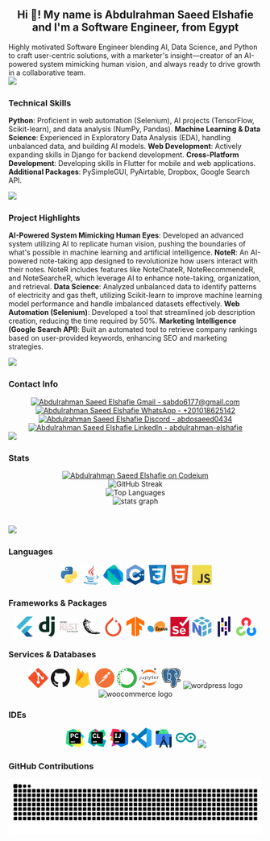 <h2 align="center">Hi 👋! My name is Abdulrahman Saeed Elshafie and I'm a Software Engineer, from Egypt</h2>

<p align="left">Highly motivated Software Engineer blending AI, Data Science, and Python to craft user-centric solutions, with a marketer's insight—creator of an AI-powered system mimicking human vision, and always ready to drive growth in a collaborative team. <br>
<img src="https://user-images.githubusercontent.com/73097560/115834477-dbab4500-a447-11eb-908a-139a6edaec5c.gif">

**<h3>Technical Skills</h3>**
**Python**: Proficient in web automation (Selenium), AI projects (TensorFlow, Scikit-learn), and data analysis (NumPy, Pandas).
**Machine Learning & Data Science**: Experienced in Exploratory Data Analysis (EDA), handling unbalanced data, and building AI models.
**Web Development**: Actively expanding skills in Django for backend development.
**Cross-Platform Development**: Developing skills in Flutter for mobile and web applications.
**Additional Packages**: PySimpleGUI, PyAirtable, Dropbox, Google Search API.

<img src="https://user-images.githubusercontent.com/73097560/115834477-dbab4500-a447-11eb-908a-139a6edaec5c.gif">

**<h3>Project Highlights</h3>**

**AI-Powered System Mimicking Human Eyes**: Developed an advanced system utilizing AI to replicate human vision, pushing the boundaries of what's possible in machine learning and artificial intelligence.
**NoteR**: An AI-powered note-taking app designed to revolutionize how users interact with their notes. NoteR includes features like NoteChateR, NoteRecommendeR, and NoteSearcheR, which leverage AI to enhance note-taking, organization, and retrieval.
**Data Science**: Analyzed unbalanced data to identify patterns of electricity and gas theft, utilizing Scikit-learn to improve machine learning model performance and handle imbalanced datasets effectively.
**Web Automation (Selenium)**: Developed a tool that streamlined job description creation, reducing the time required by 50%.
**Marketing Intelligence (Google Search API)**: Built an automated tool to retrieve company rankings based on user-provided keywords, enhancing SEO and marketing strategies.

<img src="https://user-images.githubusercontent.com/73097560/115834477-dbab4500-a447-11eb-908a-139a6edaec5c.gif">

**<h3>Contact Info</h3>**

<div align="center">
  <a href="mailto:sabdo6177@gmail.com" target="_blank">
    <img src="https://img.shields.io/static/v1?message=Gmail&logo=gmail&label=&color=D14836&logoColor=white&labelColor=&style=for-the-badge" height="35" alt="Abdulrahman Saeed Elshafie Gmail - sabdo6177@gmail.com"  />
  </a>
  <a href="https://wa.me/201018625142" target="_blank">
    <img src="https://img.shields.io/static/v1?message=Whatsapp&logo=whatsapp&label=&color=25D366&logoColor=white&labelColor=&style=for-the-badge" height="35" alt="Abdulrahman Saeed Elshafie WhatsApp - +201018625142"  />
  </a>
  <a href="https://discordapp.com/users/abdosaeed0434" target="_blank">
    <img src="https://img.shields.io/static/v1?message=DISCORD&logo=Discord&label=&color=0067e0&logoColor=white&labelColor=&style=for-the-badge" height="35" alt="Abdulrahman Saeed Elshafie Discord - abdosaeed0434"  />
  </a>
  <a href="https://www.linkedin.com/in/abdulrahman-elshafie/" target="_blank">
    <img src="https://img.shields.io/static/v1?message=LINKEDIN&logo=LinkedIn&label=&color=0077B5&logoColor=white&labelColor=&style=for-the-badge" height="35" alt="Abdulrahman Saeed Elshafie LinkedIn - abdulrahman-elshafie"  />
  </a>

</div>
<img src="https://user-images.githubusercontent.com/73097560/115834477-dbab4500-a447-11eb-908a-139a6edaec5c.gif">

**<h3>Stats</h3>**
<div align="center">


<a href="https://codeium.com/profile/abdulrahman-saeed-elshafie"><img src="https://codeium.com/badges/user/abdulrahman-saeed-elshafie/autocomplete" alt="Abdulrahman Saeed Elshafie on Codeium"></a>
<br>
<img src="https://streak-stats.demolab.com?user=AbdulrahmanElshafie&theme=transparent&fire=EB5454" alt="GitHub Streak" height="150"/>
<br>
<img src="https://github-readme-stats.vercel.app/api/top-langs/?username=AbdulrahmanElshafie&layout=compact&theme=transparent" alt="Top Languages" height="150"/>
<br>
<img src="https://github-readme-stats.vercel.app/api?username=AbdulrahmanElshafie&hide_title=false&hide_rank=false&show_icons=true&include_all_commits=true&count_private=true&theme=transparent" height="150" alt="stats graph"  />

</div>

###

<br clear="both">
<img src="https://user-images.githubusercontent.com/73097560/115834477-dbab4500-a447-11eb-908a-139a6edaec5c.gif">

<h3 align="left">Languages</h3>
<div align="center">
<img src="https://raw.githubusercontent.com/devicons/devicon/master/icons/python/python-original.svg" width=40>
<img src="https://raw.githubusercontent.com/devicons/devicon/master/icons/java/java-original.svg" width=40>
<img src="https://raw.githubusercontent.com/devicons/devicon/master/icons/dart/dart-original.svg" width=40>
<img src="https://raw.githubusercontent.com/devicons/devicon/master/icons/cplusplus/cplusplus-original.svg" width=40>
<img src="https://raw.githubusercontent.com/devicons/devicon/master/icons/css3/css3-original.svg" width=40>
<img src="https://raw.githubusercontent.com/devicons/devicon/master/icons/html5/html5-original.svg" width=40>
<img src="https://raw.githubusercontent.com/devicons/devicon/master/icons/javascript/javascript-original.svg" width=40>

</div>

<h3 align="left">Frameworks & Packages</h3>
<div align="center">

<img src="https://raw.githubusercontent.com/devicons/devicon/master/icons/flutter/flutter-original.svg" width=40>
<img src="https://raw.githubusercontent.com/devicons/devicon/master/icons/django/django-plain.svg" width=40>
<img src="https://raw.githubusercontent.com/devicons/devicon/master/icons/djangorest/djangorest-original-wordmark.svg" width=40>
<img src="https://raw.githubusercontent.com/devicons/devicon/master/icons/flask/flask-original.svg" width=40>
<img src="https://raw.githubusercontent.com/devicons/devicon/master/icons/pytorch/pytorch-original.svg" width=40>
<img src="https://raw.githubusercontent.com/devicons/devicon/master/icons/tensorflow/tensorflow-original.svg" width=40>
<img src="https://raw.githubusercontent.com/devicons/devicon/master/icons/scikitlearn/scikitlearn-original.svg" width=40>
<img src="https://raw.githubusercontent.com/devicons/devicon/master/icons/selenium/selenium-original.svg" width=40>
<img src="https://raw.githubusercontent.com/devicons/devicon/master/icons/numpy/numpy-original.svg" width=40>
<img src="https://raw.githubusercontent.com/devicons/devicon/master/icons/pandas/pandas-original.svg" width=40>
<img src="https://raw.githubusercontent.com/devicons/devicon/master/icons/opencv/opencv-original.svg" width=40>
</div>

<h3 align="left">Services & Databases</h3>
<div align="center">

<img src="https://raw.githubusercontent.com/devicons/devicon/master/icons/git/git-original.svg" width=40>
<img src="https://raw.githubusercontent.com/devicons/devicon/master/icons/github/github-original.svg" width=40>
<img src="https://raw.githubusercontent.com/devicons/devicon/master/icons/firebase/firebase-original.svg" width=40>
<img src="https://raw.githubusercontent.com/devicons/devicon/master/icons/postman/postman-original.svg" width=40>
<img src="https://raw.githubusercontent.com/devicons/devicon/master/icons/anaconda/anaconda-original.svg" width=40>
<img src="https://raw.githubusercontent.com/devicons/devicon/master/icons/jupyter/jupyter-original-wordmark.svg" width=40>
<img src="https://raw.githubusercontent.com/devicons/devicon/master/icons/postgresql/postgresql-original.svg" width=40>
<img src="https://cdn.jsdelivr.net/gh/devicons/devicon/icons/wordpress/wordpress-original.svg" height="40" alt="wordpress logo"  />
<img src="https://cdn.jsdelivr.net/gh/devicons/devicon/icons/woocommerce/woocommerce-original.svg" height="40" alt="woocommerce logo"  />
</div>

</div>

<h3 align="left">IDEs</h3>
<div align="center">

<img src="https://raw.githubusercontent.com/devicons/devicon/master/icons/pycharm/pycharm-original.svg" width=40>
<img src="https://raw.githubusercontent.com/devicons/devicon/master/icons/clion/clion-original.svg" width=40>
<img src="https://raw.githubusercontent.com/devicons/devicon/master/icons/intellij/intellij-original.svg" width=40>
<img src="https://raw.githubusercontent.com/devicons/devicon/master/icons/vscode/vscode-original.svg" width=40>
<img src="https://raw.githubusercontent.com/devicons/devicon/master/icons/androidstudio/androidstudio-original.svg" width=40>
<img src="https://raw.githubusercontent.com/devicons/devicon/master/icons/arduino/arduino-original.svg" width=40>

<img src="https://user-images.githubusercontent.com/73097560/115834477-dbab4500-a447-11eb-908a-139a6edaec5c.gif">

<h3 align="left">GitHub Contributions</h3>

<img src="https://raw.githubusercontent.com/AbdulrahmanElshafie/AbdulrahmanElshafie/output/github-contribution-grid-snake-dark.svg" alt="Abdulrahman Saeed Elshafie GitHub Contributions Snake">